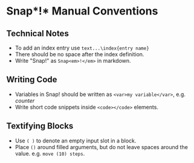 # Snap*!* Manual Conventions

## Technical Notes

* To add an index entry use `text...\index{entry name}`
* There should be no space after the index definition.
* Write "Snap!" as `Snap<em>!</em>` in markdown.

## Writing Code
* Variables in Snap! should be written as `<var>my variable</var>`, e.g. <var>counter</var>
* Write short code snippets inside `<code></code>` elements.

## Textifying Blocks

* Use `( )` to denote an empty input slot in a block.
* Place `()` around filled arguments, but do not leave spaces around the value. e.g. `move (10) steps`.
